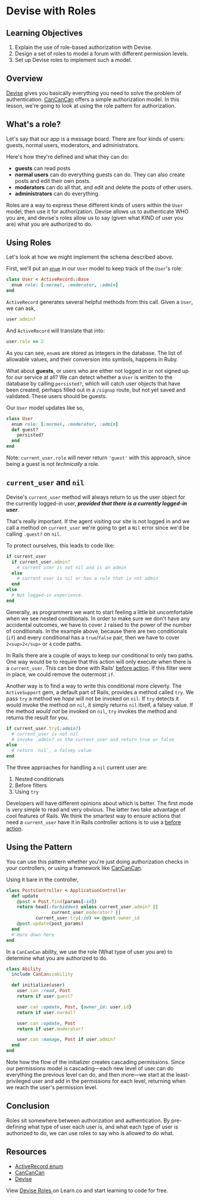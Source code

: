 # Devise with Roles

## Learning Objectives

  1. Explain the use of role-based authorization with Devise.
  2. Design a set of roles to model a forum with different permission levels.
  3. Set up Devise roles to implement such a model.

## Overview

[Devise] gives you basically everything you need to solve the problem of
authentication. [CanCanCan] offers a simple authorization model. In this
lesson, we're going to look at using the role pattern for authorization.

## What's a role?

Let's say that our app is a message board. There are four kinds of users:
guests, normal users, moderators, and administrators.

Here's how they're defined and what they can do:

* **guests** can read posts
* **normal users** can do everything guests can do. They can also create posts and edit their own posts.
* **moderators** can do all that, and edit and delete the posts of other users.
* **administrators** can do everything.

Roles are a way to express these different kinds of users within the `User`
model, then use it for authorization.  Devise allows us to authenticate WHO you
are, and devise's roles allow us to say (given what KIND of user you are) what
you are authorized to do.

## Using Roles

Let's look at how we might implement the schema described above.

First, we'll put an [`enum`][ar_enum] in our `User` model to keep track of the
`User`'s role:

```ruby
class User < ActiveRecord::Base
  enum role: [:normal, :moderator, :admin]
end
```

`ActiveRecord` generates several helpful methods from this call. Given a
`User`, we can ask,

```ruby
user.admin?
```

And `ActiveRecord` will translate that into:

```ruby
user.role == 2
```

As you can see, `enum`s are stored as integers in the database. The list of
allowable values, and their conversion into symbols, happens in Ruby.

What about **guests**, or users who are either not logged in or not signed up
for our service at all? We can detect whether a `User` is written to the
database by calling `persisted?`, which will catch user objects that have been
created, perhaps filled out in a `/signup` route, but not yet saved and
validated. These users should be guests.

Our `User` model updates like so,

```ruby
class User
  enum role: [:normal, :moderator, :admin]
  def guest?
    persisted?
  end
end
```

Note: `current_user.role` will never return `'guest'` with this approach, since
being a guest is not _technically_ a role.

## `current_user` and `nil`

Devise's `current_user` method will always return to us the user object for the
currently logged-in user, ***provided that there is a currently logged-in
user***.

That's really important. If the agent visiting our site is not logged in and we
call a method on `current_user` we're going to get a `Nil` error since we'd be
calling `.guest?` on `nil`.

To protect ourselves, this leads to code like:

```ruby
if current_user
  if current_user.admin?
    # current user is not nil and is an admin
  else
    # current user is nil or has a role that is not admin
  end
else
  # Not logged-in experience.
end
```

Generally, as programmers we want to start feeling a little bit uncomfortable
when we see nested conditionals. In order to make sure we don't have any
accidental outcomes, we have to cover `2` raised to the power of the number of
conditionals. In the example above, because there are two conditionals (`if`)
and every conditional has a `true`/`false` pair, then we have to cover
`2<sup>2</sup>` or `4` code paths.

In Rails there are a couple of ways to keep our conditional to only two paths.
One way would be to require that this action will only execute when there is a
`current_user`. This can be done with Rails' [before action]. If this filter
were in place, we could remove the outermost `if`.

Another way is to find a way to write this conditional more cleverly.  The
`ActiveSupport` gem, a default part of Rails, provides a method called `try`.
We pass `try` a method we _hope_ will not be invoked on `nil`. If `try` detects
it would invoke the method on `nil`, it simply returns `nil` itself, a falsey
value. If the method _would not_ be invoked on `nil`, `try` invokes the method
and returns the result for you.

```ruby
if current_user.try(:admin?)
  # current_user is not nil
  # invoke .admin? on the current_user and return true or false 
else
  # return `nil`, a falsey value
end
```

The three approaches for handling a `nil` current user are:

1. Nested conditionals
2. Before filters
3. Using `try`

Developers will have different opinions about which is better. The first mode
is very simple to read and very obvious. The latter two take advantage of cool
features of Rails. We think the smartest way to ensure actions that need a
`current_user` have it in Rails controller actions is to use a [before action].

## Using the Pattern

You can use this pattern whether you're just doing authorization checks in your
controllers, or using a framework like [CanCanCan].

Using it bare in the controller,

```ruby
class PostsController < ApplicationController
  def update
    @post = Post.find(params[:id])
    return head(:forbidden) unless current_user.admin? ||
                 current_user.moderator? ||
           current_user.try(:id) == @post.owner_id
    @post.update(post_params)
  end
  # more down here
end
```


In a `CanCanCan` ability, we use the role (What type of user you are) to determine what you are authorized to do.

```ruby
class Ability
  include CanCan::ability

  def initialize(user)
    user.can :read, Post
    return if user.guest?

    user.can :update, Post, {owner_id: user.id}
    return if user.normal?

    user.can :update, Post
    return if user.moderator?

    user.can :manage, Post if user.admin?
  end
end
```

Note how the flow of the initializer creates cascading permissions. Since our
permissions model is cascading—each new level of user can do everything the
previous level can do, and then more—we start at the least-privileged user and
add in the permissions for each level, returning when we reach the user's
permission level.

## Conclusion

Roles sit somewhere between authorization and authentication.  By pre-defining
what type of user each user is, and what each type of user is authorized to do,
we can use roles to say who is allowed to do what.

## Resources

  * [ActiveRecord enum][ar_enum]
  * [CanCanCan]
  * [Devise]

[ar_enum]: http://edgeapi.rubyonrails.org/classes/ActiveRecord/Enum.html
[CanCanCan]: https://github.com/CanCanCommunity/cancancan
[Devise]: https://github.com/plataformatec/devise
[try]: https://guides.rubyonrails.org/active_support_core_extensions.html#try
[before action]: https://guides.rubyonrails.org/action_controller_overview.html#filters

<p data-visibility='hidden'>View <a href='https://learn.co/lessons/devise_roles_readme'>Devise Roles </a> on Learn.co and start learning to code for free.</p>

